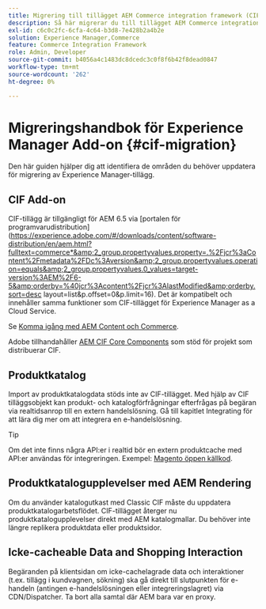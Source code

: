 ```yaml
---
title: Migrering till tillägget AEM Commerce integration framework (CIF)
description: Så här migrerar du till tillägget AEM Commerce integration framework (CIF) från en gammal version.
exl-id: c6c0c2fc-6cfa-4c64-b3d8-7e428b2a4b2e
solution: Experience Manager,Commerce
feature: Commerce Integration Framework
role: Admin, Developer
source-git-commit: b4056a4c1483dc8dcedc3c0f8f6b42f8dead0847
workflow-type: tm+mt
source-wordcount: '262'
ht-degree: 0%

---
```


# Migreringshandbok för Experience Manager Add-on {#cif-migration}

Den här guiden hjälper dig att identifiera de områden du behöver uppdatera för migrering av Experience Manager-tillägg.

## CIF Add-on

CIF-tillägg är tillgängligt för AEM 6.5 via [portalen för programvarudistribution](https://experience.adobe.com/#/downloads/content/software-distribution/en/aem.html?fulltext=commerce*&amp;2_group.propertyvalues.property=.%2Fjcr%3aContent%2Fmetadata%2FDc%3Aversion&amp;2_group.propertyvalues.operation=equals&amp;2_group.propertyvalues.0_values=target-version%3AEM%2F6-5&amp;orderby=%40jcr%3Acontent%2Fjcr%3AlastModified&amp;orderby.sort=desc layout=list&amp;p.offset=0&amp;p.limit=16). Det är kompatibelt och innehåller samma funktioner som CIF-tillägget för Experience Manager as a Cloud Service.

Se [Komma igång med AEM Content och Commerce](getting-started.md).

Adobe tillhandahåller [AEM CIF Core Components](https://github.com/adobe/aem-core-cif-components) som stöd för projekt som distribuerar CIF.

## Produktkatalog

Import av produktkatalogdata stöds inte av CIF-tillägget. Med hjälp av CIF tilläggsobjekt kan produkt- och katalogförfrågningar efterfrågas på begäran via realtidsanrop till en extern handelslösning. Gå till kapitlet Integrating för att lära dig mer om att integrera en e-handelslösning.

>[!TIP]
>
>Om det inte finns några API:er i realtid bör en extern produktcache med API:er användas för integreringen. Exempel: [Magento öppen källkod](https://business.adobe.com/se/products/magento/open-source.html).

## Produktkatalogupplevelser med AEM Rendering

Om du använder katalogutkast med Classic CIF måste du uppdatera produktkatalogarbetsflödet. CIF-tillägget återger nu produktkatalogupplevelser direkt med AEM katalogmallar. Du behöver inte längre replikera produktdata eller produktsidor.

## Icke-cacheable Data and Shopping Interaction

Begäranden på klientsidan om icke-cachelagrade data och interaktioner (t.ex. tillägg i kundvagnen, sökning) ska gå direkt till slutpunkten för e-handeln (antingen e-handelslösningen eller integreringslagret) via CDN/Dispatcher. Ta bort alla samtal där AEM bara var en proxy.
